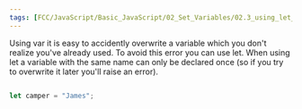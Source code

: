 ```yaml
---
tags: [FCC/JavaScript/Basic_JavaScript/02_Set_Variables/02.3_using_let_instead_of_var]
---
```

Using var it is easy to accidently overwrite a variable which you don't realize you've already used. To avoid this error you can use let. When using let a variable with the same name can only be declared once (so if you try to overwrite it later you'll raise an error).

```js

let camper = "James";

```
